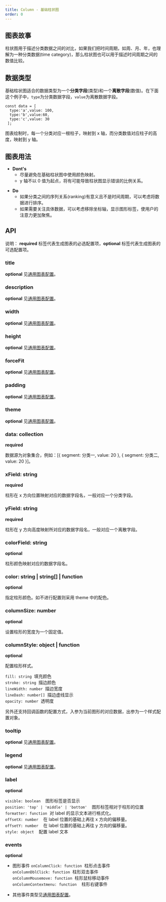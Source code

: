 ```yaml
---
title: Column - 基础柱状图
order: 0
---
```


## 图表故事

柱状图用于描述分类数据之间的对比，如果我们把时间周期，如周、月、年，也理解为一种分类数据(time category)，那么柱状图也可以用于描述时间周期之间的数值比较。

## 数据类型

基础柱状图适合的数据类型为一个**分类字段**(类型)和一个**离散字段**(数值)。在下面这个例子中，`type`为分类数据字段，`value`为离散数据字段。

```
const data = [
  type:'a',value: 100,
  type:'b',value:60,
  type:'c',value: 30
 ];
```

图表绘制时，每一个分类对应一根柱子，映射到 x 轴，而分类数值对应柱子的高度，映射到 y 轴。

## 图表用法

- **Dont's**
  - 尽量避免在基础柱状图中使用颜色映射。
  - y 轴不以 0 值为起点，将有可能导致柱状图显示错误的比例关系。

* **Do**
  - 如果分类之间的序列关系(ranking)有意义且不是时间周期，可以考虑将数据进行排序。
  - 如果需要关注具体数据，可以考虑移除坐标轴，显示图形标签，使用户的注意力更加聚焦。

## API

说明： **required** 标签代表生成图表的必选配置项，**optional** 标签代表生成图表的可选配置项。

### title

**optional** 见[通用图表配置](../generalConfig.zh-CN.md)。

### description

**optional** 见[通用图表配置](../generalConfig.zh-CN.md)。

### width

**optional** 见[通用图表配置](../generalConfig.zh-CN.md)。

### height

**optional** 见[通用图表配置](../generalConfig.zh-CN.md)。

### forceFit

**optional** 见[通用图表配置](../generalConfig.zh-CN.md)。

### padding

**optional** 见[通用图表配置](../generalConfig.zh-CN.md)。

### theme

**optional** 见[通用图表配置](../generalConfig.zh-CN.md)。

### data: collection

**required**

数据源为对象集合，例如：[{ segment: 分类一, value: 20 }, { segment: 分类二, value: 20 }]。

### xField: string

**required**

柱形在 x 方向位置映射对应的数据字段名，一般对应一个分类字段。

### yField: string

**required**

柱形在 y 方向高度映射所对应的数据字段名，一般对应一个离散字段。

### colorField: string

**optional**

柱形颜色映射对应的数据字段名。

### color: string | string[] | function

**optional**

指定柱形颜色。如不进行配置则采用 theme 中的配色。

### columnSize: number

**optional**

设置柱形的宽度为一个固定值。

### columnStyle: object | function

**optional**

配置柱形样式。

`fill: string`  填充颜色<br />
`stroke: string`  描边颜色<br />
`lineWidth: number`  描边宽度<br />
`lineDash: number[]`  描边虚线显示<br />
`opacity: number`  透明度

另外还支持回调函数的配置方式，入参为当前图形的对应数据，出参为一个样式配置对象。

### tooltip

**optional** 见[通用图表配置](../generalConfig.zh-CN.md)。

### legend

**optional** 见[通用图表配置](../generalConfig.zh-CN.md)。

### label

**optional**

`visible: boolean`    图形标签是否显示<br />
`position: 'top' | 'middle' | 'bottom'`    图形标签相对于柱形的位置<br />
`formatter: function`  对 label 的显示文本进行格式化。<br />
`offsetX: number`    在 label 位置的基础上再往 x 方向的偏移量。<br />
`offsetY: number`    在 label 位置的基础上再往 y 方向的偏移量。<br />
`style: object`    配置 label 文本

### events

**optional**

- 图形事件
  `onColumnClick: function`  柱形点击事件<br />
  `onColumnDblClick: function`  柱形双击事件<br />
  `onColumnMousemove: function`  柱形鼠标移动事件<br />
  `onColumnContextmenu: function`    柱形右键事件

- 其他事件类型见[通用图表配置](../generalConfig.zh-CN.md)。
